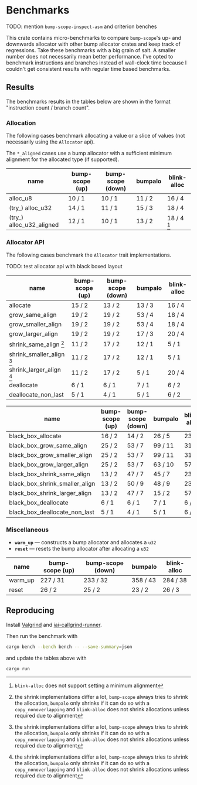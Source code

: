 # Benchmarks

TODO: mention `bump-scope-inspect-asm` and criterion benches

This crate contains micro-benchmarks to compare `bump-scope`'s up- and downwards allocator with other bump allocator crates and keep track of regressions. Take these benchmarks with a big grain of salt. A smaller number does not necessarily mean better performance. I've opted to benchmark instructions and branches instead of wall-clock time because I couldn't get consistent results with regular time based benchmarks.

## Results

The benchmarks results in the tables below are shown in the format "instruction count / branch count".

### Allocation

The following cases benchmark allocating a value or a slice of values (not necessarily using the `Allocator` api).

The `*_aligned` cases use a bump allocator with a sufficient minimum alignment for the allocated type (if supported).

<!-- alloc table start -->

| name                     | bump-scope (up) | bump-scope (down) | bumpalo | blink-alloc |
|--------------------------|-----------------|-------------------|---------|-------------|
| alloc_u8                 | 10 / 1          | 10 / 1            | 11 / 2  | 16 / 4      |
| (try_) alloc_u32         | 14 / 1          | 11 / 1            | 15 / 3  | 18 / 4      |
| (try_) alloc_u32_aligned | 12 / 1          | 10 / 1            | 13 / 2  | 18 / 4 [^1] |


<!-- alloc table end -->

### Allocator API

The following cases benchmark the `Allocator` trait implementations. 

TODO: test allocator api with black boxed layout

<!-- allocator_api table start -->

| name                      | bump-scope (up) | bump-scope (down) | bumpalo | blink-alloc |
|---------------------------|-----------------|-------------------|---------|-------------|
| allocate                  | 15 / 2          | 13 / 2            | 13 / 3  | 16 / 4      |
| grow_same_align           | 19 / 2          | 19 / 2            | 53 / 4  | 18 / 4      |
| grow_smaller_align        | 19 / 2          | 19 / 2            | 53 / 4  | 18 / 4      |
| grow_larger_align         | 19 / 2          | 19 / 2            | 17 / 3  | 20 / 4      |
| shrink_same_align [^2]    | 11 / 2          | 17 / 2            | 12 / 1  | 5 / 1       |
| shrink_smaller_align [^2] | 11 / 2          | 17 / 2            | 12 / 1  | 5 / 1       |
| shrink_larger_align [^2]  | 11 / 2          | 17 / 2            | 5 / 1   | 20 / 4      |
| deallocate                | 6 / 1           | 6 / 1             | 7 / 1   | 6 / 2       |
| deallocate_non_last       | 5 / 1           | 4 / 1             | 5 / 1   | 6 / 2       |


<!-- allocator_api table end -->

<!-- black_box_allocator_api table start -->

| name                           | bump-scope (up) | bump-scope (down) | bumpalo | blink-alloc |
|--------------------------------|-----------------|-------------------|---------|-------------|
| black_box_allocate             | 16 / 2          | 14 / 2            | 26 / 5  | 23 / 4      |
| black_box_grow_same_align      | 25 / 2          | 53 / 7            | 99 / 11 | 31 / 6      |
| black_box_grow_smaller_align   | 25 / 2          | 53 / 7            | 99 / 11 | 31 / 6      |
| black_box_grow_larger_align    | 25 / 2          | 53 / 7            | 63 / 10 | 57 / 9      |
| black_box_shrink_same_align    | 13 / 2          | 47 / 7            | 45 / 7  | 23 / 3      |
| black_box_shrink_smaller_align | 13 / 2          | 50 / 9            | 48 / 9  | 23 / 3      |
| black_box_shrink_larger_align  | 13 / 2          | 47 / 7            | 15 / 2  | 57 / 9      |
| black_box_deallocate           | 6 / 1           | 6 / 1             | 7 / 1   | 6 / 2       |
| black_box_deallocate_non_last  | 5 / 1           | 4 / 1             | 5 / 1   | 6 / 2       |


<!-- black_box_allocator_api table end -->

### Miscellaneous

- **`warm_up`** —  constructs a bump allocator and allocates a `u32`
- **`reset`** —  resets the bump allocator after allocating a `u32`

<!-- misc table start -->

| name    | bump-scope (up) | bump-scope (down) | bumpalo  | blink-alloc |
|---------|-----------------|-------------------|----------|-------------|
| warm_up | 227 / 31        | 233 / 32          | 358 / 43 | 284 / 38    |
| reset   | 26 / 2          | 25 / 2            | 23 / 2   | 26 / 3      |


<!-- misc table end -->

[^1]: `blink-alloc` does not support setting a minimum alignment
[^2]: the shrink implementations differ a lot, `bump-scope` always tries to shrink the allocation, `bumpalo` only shrinks if it can do so with a `copy_nonoverlapping` and `blink-alloc` does not shrink allocations unless required due to alignment

## Reproducing

Install [Valgrind](https://iai-callgrind.github.io/iai-callgrind/latest/html/installation/prerequisites.html) and [iai-callgrind-runner](https://iai-callgrind.github.io/iai-callgrind/latest/html/installation/iai_callgrind.html).

Then run the benchmark with
```bash
cargo bench --bench bench -- --save-summary=json
```
and update the tables above with
```bash
cargo run
```